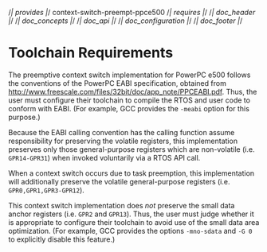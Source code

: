 /*| provides |*/
context-switch-preempt-ppce500
/*| requires |*/
/*| doc_header |*/
/*| doc_concepts |*/
/*| doc_api |*/
/*| doc_configuration |*/
/*| doc_footer |*/
# Toolchain Requirements

The preemptive context switch implementation for PowerPC e500 follows the conventions of the PowerPC EABI specification, obtained from <http://www.freescale.com/files/32bit/doc/app_note/PPCEABI.pdf>.
Thus, the user must configure their toolchain to compile the RTOS and user code to conform with EABI.
(For example, GCC provides the `-meabi` option for this purpose.)

Because the EABI calling convention has the calling function assume responsibility for preserving the volatile registers, this implementation preserves only those general-purpose registers which are non-volatile (i.e. `GPR14-GPR31`) when invoked voluntarily via a RTOS API call.

When a context switch occurs due to task preemption, this implementation will additionally preserve the volatile general-purpose registers (i.e. `GPR0,GPR1,GPR3-GPR12`).

This context switch implementation does *not* preserve the small data anchor registers (i.e. `GPR2` and `GPR13`).
Thus, the user must judge whether it is appropriate to configure their toolchain to avoid use of the small data area optimization.
(For example, GCC provides the options `-mno-sdata` and `-G 0` to explicitly disable this feature.)
